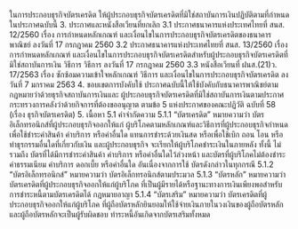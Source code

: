 ในการประกอบธุรกิจบัตรเครดิต ให้ผู้ประกอบธุรกิจบัตรเครดิตที่มิใช่สถาบันการเงินปฏิบัติตามที่กำหนด
ในประกาศฉบับนี้
3. ประกาศและหนังสือเวียนที่ยกเลิก
3.1 ประกาศธนาคารแห่งประเทศไทยที่ สนส. 12/2560 เรื่อง การกำหนดหลักเกณฑ์
และเงื่อนไขในการประกอบธุรกิจบัตรเครดิตของธนาคารพาณิชย์ ลงวันที่ 17 กรกฎาคม 2560
3.2 ประกาศธนาคารแห่งประเทศไทยที่ สนส. 13/2560 เรื่อง การกำหนดหลักเกณฑ์
และเงื่อนไขในการประกอบธุรกิจบัตรเครดิตสำหรับผู้ประกอบธุรกิจบัตรเครดิตที่มิใช่สถาบันการเงิน
วิธีการ
วิธีการ
ลงวันที่ 17 กรกฎาคม 2560
3.3 หนังสือเวียนที่ ฝนส.(21)ว. 17/2563 เรื่อง ซักซ้อมความเข้าใจหลักเกณฑ์ วิธีการ
และเงื่อนไขในการประกอบธุรกิจบัตรเครดิต ลงวันที่ 7 มกราคม 2563
4. ขอบเขตการบังคับใช้
ประกาศฉบับนี้ให้ใช้บังคับกับธนาคารพาณิชย์ตามกฎหมายว่าด้วยธุรกิจสถาบันการเงินและ
ผู้ประกอบธุรกิจบัตรเครดิตที่มิใช่สถาบันการเงินตามประกาศกระทรวงการคลังว่าด้วยกิจการที่ต้องขออนุญาต
ตามข้อ 5 แห่งประกาศของคณะปฏิวัติ ฉบับที่ 58 (เรื่อง ธุรกิจบัตรเครดิต)
5. เนื้อหา
5.1 คำจำกัดความ
5.1.1 “บัตรเครดิต” หมายความว่า บัตรอิเล็กทรอนิกส์ที่ผู้ประกอบธุรกิจออกให้แก่
ผู้บริโภคตามหลักเกณฑ์และวิธีการที่ผู้ประกอบธุรกิจกำหนด เพื่อใช้ชำระค่าสินค้า ค่าบริการ หรือค่าอื่นใด
แทนการชำระด้วยเงินสด หรือเพื่อใช้เบิก ถอน โอน หรือทำธุรกรรมอื่นใดที่เกี่ยวกับเงิน และผู้ประกอบธุรกิจ
จะเรียกให้ผู้บริโภคชำระเงินในภายหลัง
ทั้งนี้ ไม่รวมถึง บัตรที่ได้มีการชำระค่าสินค้า ค่าบริการ หรือค่าอื่นใดไว้ล่วงหน้า
และบัตรที่ผู้บริโภคไม่ต้องชำระค่าธรรมเนียม ค่าบริการ ดอกเบี้ย หรือค่าอื่นใด อันเนื่องจากการใช้
บัตรดังกล่าวในทุกกรณี
5.1.2 “บัตรอิเล็กทรอนิกส์” หมายความว่า บัตรอิเล็กทรอนิกส์ตามประมวล
5.1.3 “บัตรหลัก” หมายความว่า บัตรเครดิตที่ผู้ประกอบธุรกิจออกให้แก่ผู้บริโภค
ที่เป็นผู้มีรายได้หรือฐานะทางการเงินเพียงพอสำหรับการชำระหนี้ตามบัตรเครดิตได้
กฎหมายอาญา
5.1.4 “บัตรเสริม” หมายความว่า บัตรเครดิตที่ผู้ประกอบธุรกิจออกให้แก่ผู้บริโภค
ที่ผู้ถือบัตรหลักยินยอมให้ใช้จ่ายเงินภายในวงเงินของผู้ถือบัตรหลัก และผู้ถือบัตรหลักจะเป็นผู้รับผิดชอบ
ทําระหนี้อันเกิดจากบัตรเสริมทั้งหมด
